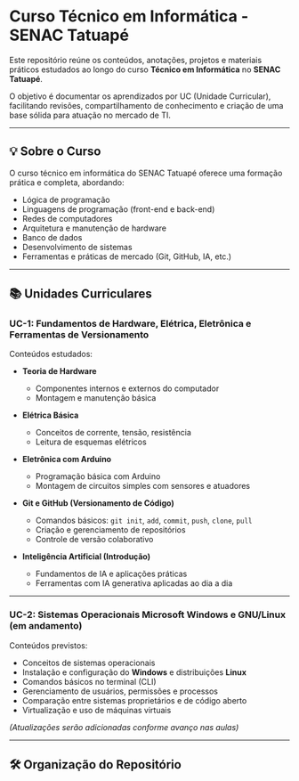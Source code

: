 # Curso Técnico em Informática - SENAC Tatuapé

Este repositório reúne os conteúdos, anotações, projetos e materiais práticos estudados ao longo do curso **Técnico em Informática** no **SENAC Tatuapé**.

O objetivo é documentar os aprendizados por UC (Unidade Curricular), facilitando revisões, compartilhamento de conhecimento e criação de uma base sólida para atuação no mercado de TI.

---

## 💡 Sobre o Curso

O curso técnico em informática do SENAC Tatuapé oferece uma formação prática e completa, abordando:

- Lógica de programação
- Linguagens de programação (front-end e back-end)
- Redes de computadores
- Arquitetura e manutenção de hardware
- Banco de dados
- Desenvolvimento de sistemas
- Ferramentas e práticas de mercado (Git, GitHub, IA, etc.)

---

## 📚 Unidades Curriculares

### UC-1: Fundamentos de Hardware, Elétrica, Eletrônica e Ferramentas de Versionamento

Conteúdos estudados:

- **Teoria de Hardware**
  - Componentes internos e externos do computador
  - Montagem e manutenção básica

- **Elétrica Básica**
  - Conceitos de corrente, tensão, resistência
  - Leitura de esquemas elétricos

- **Eletrônica com Arduino**
  - Programação básica com Arduino
  - Montagem de circuitos simples com sensores e atuadores

- **Git e GitHub (Versionamento de Código)**
  - Comandos básicos: `git init`, `add`, `commit`, `push`, `clone`, `pull`
  - Criação e gerenciamento de repositórios
  - Controle de versão colaborativo

- **Inteligência Artificial (Introdução)**
  - Fundamentos de IA e aplicações práticas
  - Ferramentas com IA generativa aplicadas ao dia a dia

---

### UC-2: Sistemas Operacionais Microsoft Windows e GNU/Linux (em andamento)

Conteúdos previstos:

- Conceitos de sistemas operacionais
- Instalação e configuração do **Windows** e distribuições **Linux**
- Comandos básicos no terminal (CLI)
- Gerenciamento de usuários, permissões e processos
- Comparação entre sistemas proprietários e de código aberto
- Virtualização e uso de máquinas virtuais

*(Atualizações serão adicionadas conforme avanço nas aulas)*

---

## 🛠️ Organização do Repositório

